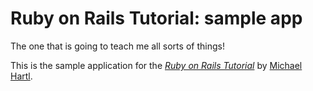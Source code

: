# Ruby on Rails Tutorial: sample app

The one that is going to teach me all sorts of things!

This is the sample application for
the [*Ruby on Rails Tutorial*](http://railstutorial.org/)
by [Michael Hartl](http://michaelhartl.com/).

